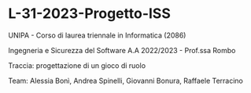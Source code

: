 # L-31-2023-Progetto-ISS

UNIPA - Corso di laurea triennale in Informatica (2086)

Ingegneria e Sicurezza del Software A.A 2022/2023 - Prof.ssa Rombo

Traccia: progettazione di un gioco di ruolo

Team: Alessia Bonì, Andrea Spinelli, Giovanni Bonura, Raffaele Terracino 
